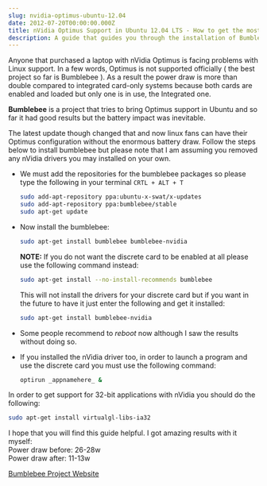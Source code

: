 ```yaml
---
slug: nvidia-optimus-ubuntu-12.04
date: 2012-07-20T00:00:00.000Z
title: nVidia Optimus Support in Ubuntu 12.04 LTS - How to get the most of your battery life guide
description: A guide that guides you through the installation of Bumblebee to manage the discrete along with the integrated graphics card.
---
```


Anyone that purchased a laptop with nVidia Optimus is facing problems with Linux support. In a few words, Optimus is not supported officially ( the best project so far is Bumblebee ). As a result the power draw is more than double compared to integrated card-only systems because both cards are enabled and loaded but only one is in use, the Integrated one.

**Bumblebee** is a project that tries to bring Optimus support in Ubuntu and so far it had good results but the battery impact was inevitable.

The latest update though changed that and now linux fans can have their Optimus configuration without the enormous battery draw. Follow the steps below to install bumblebee but please note that I am assuming you removed any nVidia drivers you may installed on your own.

- We must add the repositories for the bumblebee packages so please type the following in your terminal ```CRTL + ALT + T```

    ```bash
    sudo add-apt-repository ppa:ubuntu-x-swat/x-updates
    sudo add-apt-repository ppa:bumblebee/stable
    sudo apt-get update
    ```

- Now install the bumblebee:

    ```bash
    sudo apt-get install bumblebee bumblebee-nvidia
    ```

    **NOTE:** If you do not want the discrete card to be enabled at all please use the following command instead:

    ```bash
    sudo apt-get install --no-install-recommends bumblebee
    ```

    This will not install the drivers for your discrete card  but if you want in the future to have it just enter the following and get it installed:

    ```bash
    sudo apt-get install bumblebee-nvidia
    ```

- Some people recommend to *reboot* now although I saw the results without doing so.

- If you installed the nVidia driver too, in order to launch a program and use the discrete card you must use the following command:

    ```bash
    optirun _appnamehere_ &
    ```

In order to get support for 32-bit applications with nVidia you should do the following:

```bash
sudo apt-get install virtualgl-libs-ia32
```

I hope that you will find this guide helpful. I got amazing results with it myself:  
Power draw before: 26-28w  
Power draw after: 11-13w

[Bumblebee Project Website](http://bumblebee-project.org/)
